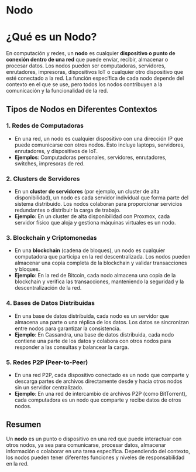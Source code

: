 # Nodo

# ¿Qué es un Nodo?

En computación y redes, un **nodo** es cualquier **dispositivo o punto de conexión dentro de una red** que puede enviar, recibir, almacenar o procesar datos. Los nodos pueden ser computadoras, servidores, enrutadores, impresoras, dispositivos IoT o cualquier otro dispositivo que esté conectado a la red. La función específica de cada nodo depende del contexto en el que se use, pero todos los nodos contribuyen a la comunicación y la funcionalidad de la red.

## Tipos de Nodos en Diferentes Contextos

### 1. Redes de Computadoras

- En una red, un nodo es cualquier dispositivo con una dirección IP que puede comunicarse con otros nodos. Esto incluye laptops, servidores, enrutadores, y dispositivos de IoT.
- **Ejemplos**: Computadoras personales, servidores, enrutadores, switches, impresoras de red.

### 2. Clusters de Servidores

- En un **cluster de servidores** (por ejemplo, un cluster de alta disponibilidad), un nodo es cada servidor individual que forma parte del sistema distribuido. Los nodos colaboran para proporcionar servicios redundantes o distribuir la carga de trabajo.
- **Ejemplo**: En un cluster de alta disponibilidad con Proxmox, cada servidor físico que aloja y gestiona máquinas virtuales es un nodo.

### 3. Blockchain y Criptomonedas

- En una **blockchain** (cadena de bloques), un nodo es cualquier computadora que participa en la red descentralizada. Los nodos pueden almacenar una copia completa de la blockchain y validar transacciones y bloques.
- **Ejemplo**: En la red de Bitcoin, cada nodo almacena una copia de la blockchain y verifica las transacciones, manteniendo la seguridad y la descentralización de la red.

### 4. Bases de Datos Distribuidas

- En una base de datos distribuida, cada nodo es un servidor que almacena una parte o una réplica de los datos. Los datos se sincronizan entre nodos para garantizar la consistencia.
- **Ejemplo**: En Cassandra, una base de datos distribuida, cada nodo contiene una parte de los datos y colabora con otros nodos para responder a las consultas y balancear la carga.

### 5. Redes P2P (Peer-to-Peer)

- En una red P2P, cada dispositivo conectado es un nodo que comparte y descarga partes de archivos directamente desde y hacia otros nodos sin un servidor centralizado.
- **Ejemplo**: En una red de intercambio de archivos P2P (como BitTorrent), cada computadora es un nodo que comparte y recibe datos de otros nodos.

## Resumen

Un **nodo** es un punto o dispositivo en una red que puede interactuar con otros nodos, ya sea para comunicarse, procesar datos, almacenar información o colaborar en una tarea específica. Dependiendo del contexto, los nodos pueden tener diferentes funciones y niveles de responsabilidad en la red.